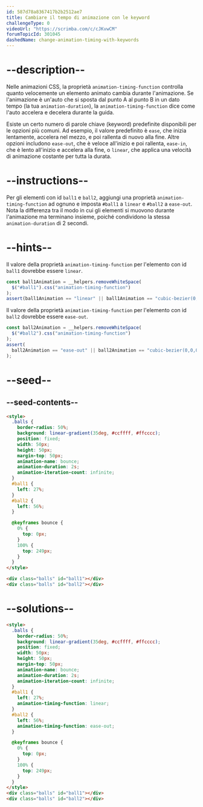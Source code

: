```yaml
---
id: 587d78a8367417b2b2512ae7
title: Cambiare il tempo di animazione con le keyword
challengeType: 0
videoUrl: "https://scrimba.com/c/cJKvwCM"
forumTopicId: 301045
dashedName: change-animation-timing-with-keywords
---
```


# --description--

Nelle animazioni CSS, la proprietà `animation-timing-function` controlla quanto velocemente un elemento animato cambia durante l'animazione. Se l'animazione è un'auto che si sposta dal punto A al punto B in un dato tempo (la tua `animation-duration`), la `animation-timing-function` dice come l'auto accelera e decelera durante la guida.

Esiste un certo numero di parole chiave (keyword) predefinite disponibili per le opzioni più comuni. Ad esempio, il valore predefinito è `ease`, che inizia lentamente, accelera nel mezzo, e poi rallenta di nuovo alla fine. Altre opzioni includono `ease-out`, che è veloce all'inizio e poi rallenta, `ease-in`, che è lento all'inizio e accelera alla fine, o `linear`, che applica una velocità di animazione costante per tutta la durata.

# --instructions--

Per gli elementi con id `ball1` e `ball2`, aggiungi una proprietà `animation-timing-function` ad ognuno e imposta `#ball1` a `linear` e `#ball2` a `ease-out`. Nota la differenza tra il modo in cui gli elementi si muovono durante l'animazione ma terminano insieme, poiché condividono la stessa `animation-duration` di 2 secondi.

# --hints--

Il valore della proprietà `animation-timing-function` per l'elemento con id `ball1` dovrebbe essere `linear`.

```js
const ball1Animation = __helpers.removeWhiteSpace(
  $("#ball1").css("animation-timing-function")
);
assert(ball1Animation == "linear" || ball1Animation == "cubic-bezier(0,0,1,1)");
```

Il valore della proprietà `animation-timing-function` per l'elemento con id `ball2` dovrebbe essere `ease-out`.

```js
const ball2Animation = __helpers.removeWhiteSpace(
  $("#ball2").css("animation-timing-function")
);
assert(
  ball2Animation == "ease-out" || ball2Animation == "cubic-bezier(0,0,0.58,1)"
);
```

# --seed--

## --seed-contents--

```html
<style>
  .balls {
    border-radius: 50%;
    background: linear-gradient(35deg, #ccffff, #ffcccc);
    position: fixed;
    width: 50px;
    height: 50px;
    margin-top: 50px;
    animation-name: bounce;
    animation-duration: 2s;
    animation-iteration-count: infinite;
  }
  #ball1 {
    left: 27%;
  }
  #ball2 {
    left: 56%;
  }

  @keyframes bounce {
    0% {
      top: 0px;
    }
    100% {
      top: 249px;
    }
  }
</style>

<div class="balls" id="ball1"></div>
<div class="balls" id="ball2"></div>
```

# --solutions--

```html
<style>
  .balls {
    border-radius: 50%;
    background: linear-gradient(35deg, #ccffff, #ffcccc);
    position: fixed;
    width: 50px;
    height: 50px;
    margin-top: 50px;
    animation-name: bounce;
    animation-duration: 2s;
    animation-iteration-count: infinite;
  }
  #ball1 {
    left: 27%;
    animation-timing-function: linear;
  }
  #ball2 {
    left: 56%;
    animation-timing-function: ease-out;
  }

  @keyframes bounce {
    0% {
      top: 0px;
    }
    100% {
      top: 249px;
    }
  }
</style>
<div class="balls" id="ball1"></div>
<div class="balls" id="ball2"></div>
```
